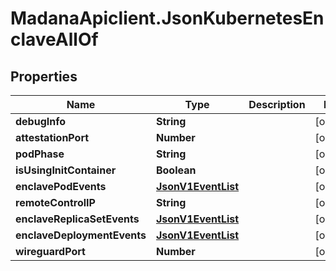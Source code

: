 # MadanaApiclient.JsonKubernetesEnclaveAllOf

## Properties

Name | Type | Description | Notes
------------ | ------------- | ------------- | -------------
**debugInfo** | **String** |  | [optional] 
**attestationPort** | **Number** |  | [optional] 
**podPhase** | **String** |  | [optional] 
**isUsingInitContainer** | **Boolean** |  | [optional] 
**enclavePodEvents** | [**JsonV1EventList**](JsonV1EventList.md) |  | [optional] 
**remoteControlIP** | **String** |  | [optional] 
**enclaveReplicaSetEvents** | [**JsonV1EventList**](JsonV1EventList.md) |  | [optional] 
**enclaveDeploymentEvents** | [**JsonV1EventList**](JsonV1EventList.md) |  | [optional] 
**wireguardPort** | **Number** |  | [optional] 


